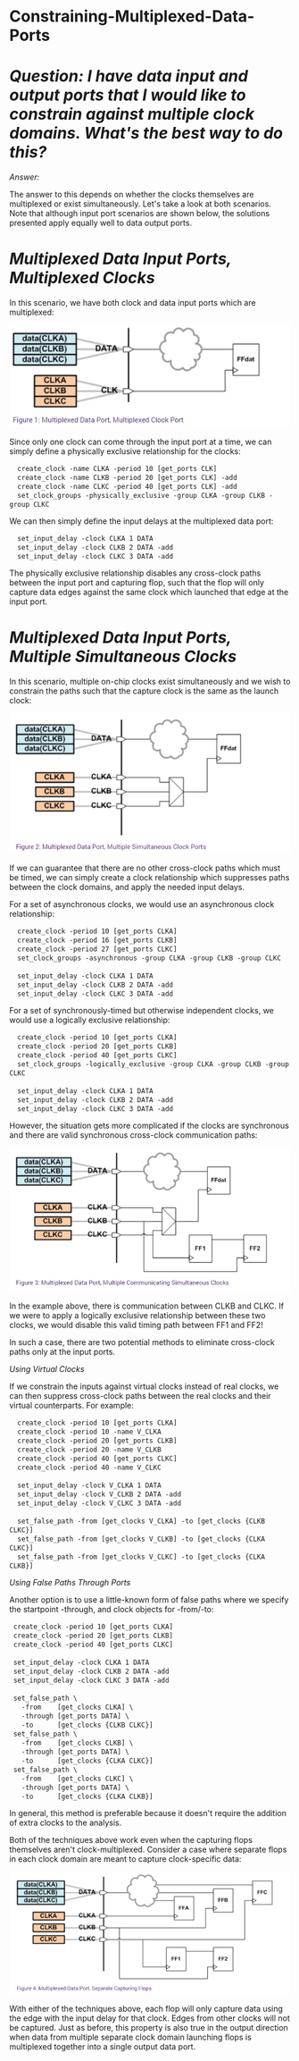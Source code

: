 # Constraining-Multiplexed-Data-Ports

# *Question: I have data input and output ports that I would like to constrain against multiple clock domains. What's the best way to do this?*

*Answer:*

The answer to this depends on whether the clocks themselves are multiplexed or exist simultaneously. Let's take a look at both scenarios. Note that although input port scenarios are shown below, the solutions presented apply equally well to data output ports.

# *Multiplexed Data Input Ports, Multiplexed Clocks*
In this scenario, we have both clock and data input ports which are multiplexed:

<img src= "https://github.com/abdelazeem201/Constraining-Multiplexed-Data-Ports/blob/main/PICs/Figure1.png">

Since only one clock can come through the input port at a time, we can simply define a physically exclusive relationship for the clocks:
```
  create_clock -name CLKA -period 10 [get_ports CLK]
  create_clock -name CLKB -period 20 [get_ports CLK] -add
  create_clock -name CLKC -period 40 [get_ports CLK] -add
  set_clock_groups -physically_exclusive -group CLKA -group CLKB -group CLKC
```
We can then simply define the input delays at the multiplexed data port:
```  
  set_input_delay -clock CLKA 1 DATA
  set_input_delay -clock CLKB 2 DATA -add
  set_input_delay -clock CLKC 3 DATA -add
```
The physically exclusive relationship disables any cross-clock paths between the input port and capturing flop, such that the flop will only capture data edges against the same clock which launched that edge at the input port.

# *Multiplexed Data Input Ports, Multiple Simultaneous Clocks*

In this scenario, multiple on-chip clocks exist simultaneously and we wish to constrain the paths such that the capture clock is the same as the launch clock:

<img src= "https://github.com/abdelazeem201/Constraining-Multiplexed-Data-Ports/blob/main/PICs/Figure2.png">

If we can guarantee that there are no other cross-clock paths which must be timed, we can simply create a clock relationship which suppresses paths between the clock domains, and apply the needed input delays.

For a set of asynchronous clocks, we would use an asynchronous clock relationship:

```
  create_clock -period 10 [get_ports CLKA]
  create_clock -period 16 [get_ports CLKB]
  create_clock -period 27 [get_ports CLKC]
  set_clock_groups -asynchronous -group CLKA -group CLKB -group CLKC

  set_input_delay -clock CLKA 1 DATA
  set_input_delay -clock CLKB 2 DATA -add
  set_input_delay -clock CLKC 3 DATA -add
```

For a set of synchronously-timed but otherwise independent clocks, we would use a logically exclusive relationship:
```
  create_clock -period 10 [get_ports CLKA]
  create_clock -period 20 [get_ports CLKB]
  create_clock -period 40 [get_ports CLKC]
  set_clock_groups -logically_exclusive -group CLKA -group CLKB -group CLKC

  set_input_delay -clock CLKA 1 DATA
  set_input_delay -clock CLKB 2 DATA -add
  set_input_delay -clock CLKC 3 DATA -add
```

However, the situation gets more complicated if the clocks are synchronous and there are valid synchronous cross-clock communication paths:

<img src= "https://github.com/abdelazeem201/Constraining-Multiplexed-Data-Ports/blob/main/PICs/Figure3.png">

In the example above, there is communication between CLKB and CLKC. If we were to apply a logically exclusive relationship between these two clocks, we would disable this valid timing path between FF1 and FF2!

In such a case, there are two potential methods to eliminate cross-clock paths only at the input ports.

*Using Virtual Clocks*

If we constrain the inputs against virtual clocks instead of real clocks, we can then suppress cross-clock paths between the real clocks and their virtual counterparts. For example:
```
  create_clock -period 10 [get_ports CLKA]
  create_clock -period 10 -name V_CLKA
  create_clock -period 20 [get_ports CLKB]
  create_clock -period 20 -name V_CLKB
  create_clock -period 40 [get_ports CLKC]
  create_clock -period 40 -name V_CLKC

  set_input_delay -clock V_CLKA 1 DATA
  set_input_delay -clock V_CLKB 2 DATA -add
  set_input_delay -clock V_CLKC 3 DATA -add

  set_false_path -from [get_clocks V_CLKA] -to [get_clocks {CLKB CLKC}]
  set_false_path -from [get_clocks V_CLKB] -to [get_clocks {CLKA CLKC}]
  set_false_path -from [get_clocks V_CLKC] -to [get_clocks {CLKA CLKB}]
```
*Using False Paths Through Ports*

Another option is to use a little-known form of false paths where we specify the startpoint -through, and clock objects for -from/-to:
 ```
  create_clock -period 10 [get_ports CLKA]
  create_clock -period 20 [get_ports CLKB]
  create_clock -period 40 [get_ports CLKC]

  set_input_delay -clock CLKA 1 DATA
  set_input_delay -clock CLKB 2 DATA -add
  set_input_delay -clock CLKC 3 DATA -add

  set_false_path \
    -from    [get_clocks CLKA] \
    -through [get_ports DATA] \
    -to      [get_clocks {CLKB CLKC}]
  set_false_path \
    -from    [get_clocks CLKB] \
    -through [get_ports DATA] \
    -to      [get_clocks {CLKA CLKC}]
  set_false_path \
    -from    [get_clocks CLKC] \
    -through [get_ports DATA] \
    -to      [get_clocks {CLKA CLKB}]
```    
In general, this method is preferable because it doesn't require the addition of extra clocks to the analysis.

Both of the techniques above work even when the capturing flops themselves aren't clock-multiplexed. Consider a case where separate flops in each clock domain are meant to capture clock-specific data:

<img src= "https://github.com/abdelazeem201/Constraining-Multiplexed-Data-Ports/blob/main/PICs/Figure4.png">

With either of the techniques above, each flop will only capture data using the edge with the input delay for that clock. Edges from other clocks will not be captured. Just as before, this property is also true in the output direction when data from multiple separate clock domain launching flops is multiplexed together into a single output data port.
